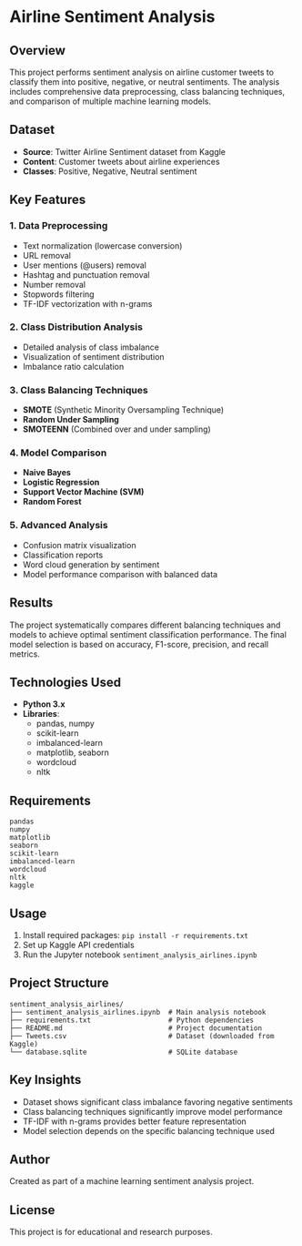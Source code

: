 # Airline Sentiment Analysis

## Overview
This project performs sentiment analysis on airline customer tweets to classify them into positive, negative, or neutral sentiments. The analysis includes comprehensive data preprocessing, class balancing techniques, and comparison of multiple machine learning models.

## Dataset
- **Source**: Twitter Airline Sentiment dataset from Kaggle
- **Content**: Customer tweets about airline experiences
- **Classes**: Positive, Negative, Neutral sentiment

## Key Features

### 1. Data Preprocessing
- Text normalization (lowercase conversion)
- URL removal
- User mentions (@users) removal
- Hashtag and punctuation removal
- Number removal
- Stopwords filtering
- TF-IDF vectorization with n-grams

### 2. Class Distribution Analysis
- Detailed analysis of class imbalance
- Visualization of sentiment distribution
- Imbalance ratio calculation

### 3. Class Balancing Techniques
- **SMOTE** (Synthetic Minority Oversampling Technique)
- **Random Under Sampling**
- **SMOTEENN** (Combined over and under sampling)

### 4. Model Comparison
- **Naive Bayes**
- **Logistic Regression**
- **Support Vector Machine (SVM)**
- **Random Forest**

### 5. Advanced Analysis
- Confusion matrix visualization
- Classification reports
- Word cloud generation by sentiment
- Model performance comparison with balanced data

## Results
The project systematically compares different balancing techniques and models to achieve optimal sentiment classification performance. The final model selection is based on accuracy, F1-score, precision, and recall metrics.

## Technologies Used
- **Python 3.x**
- **Libraries**:
  - pandas, numpy
  - scikit-learn
  - imbalanced-learn
  - matplotlib, seaborn
  - wordcloud
  - nltk

## Requirements
```
pandas
numpy
matplotlib
seaborn
scikit-learn
imbalanced-learn
wordcloud
nltk
kaggle
```

## Usage
1. Install required packages: `pip install -r requirements.txt`
2. Set up Kaggle API credentials
3. Run the Jupyter notebook `sentiment_analysis_airlines.ipynb`

## Project Structure
```
sentiment_analysis_airlines/
├── sentiment_analysis_airlines.ipynb  # Main analysis notebook
├── requirements.txt                   # Python dependencies
├── README.md                          # Project documentation
├── Tweets.csv                         # Dataset (downloaded from Kaggle)
└── database.sqlite                    # SQLite database
```

## Key Insights
- Dataset shows significant class imbalance favoring negative sentiments
- Class balancing techniques significantly improve model performance
- TF-IDF with n-grams provides better feature representation
- Model selection depends on the specific balancing technique used

## Author
Created as part of a machine learning sentiment analysis project.

## License
This project is for educational and research purposes.
